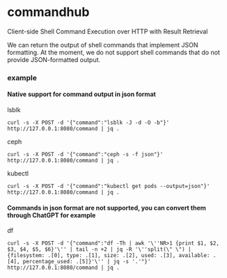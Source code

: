 # commandhub
Client-side Shell Command Execution over HTTP with Result Retrieval

We can return the output of shell commands that implement JSON formatting. 
At the moment, we do not support shell commands that do not provide JSON-formatted output.

### example
#### Native support for command output in json format

lsblk

```shell
curl -s -X POST -d '{"command":"lsblk -J -d -O -b"}' http://127.0.0.1:8080/command | jq .
```

ceph

```shell
curl -s -X POST -d '{"command":"ceph -s -f json"}' http://127.0.0.1:8080/command | jq . 
```

kubectl

```
curl -s -X POST -d '{"command":"kubectl get pods --output=json"}' http://127.0.0.1:8080/command | jq . 
```

#### Commands in json format are not supported, you can convert them through ChatGPT for example

df

```
curl -s -X POST -d '{"command":"df -Th | awk '\''NR>1 {print $1, $2, $3, $4, $5, $6}'\'' | tail -n +2 | jq -R '\''split(\" \") | {filesystem: .[0], type: .[1], size: .[2], used: .[3], available: .[4], percentage_used: .[5]}'\'' | jq -s '.'"}' http://127.0.0.1:8080/command | jq .
```